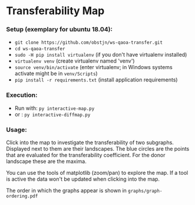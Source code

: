 # Transferability Map
### Setup (exemplary for ubuntu 18.04): 
* ``git clone https://github.com/obstjn/ws-qaoa-transfer.git``
* ``cd ws-qaoa-transfer``
* ``sudo -H pip install virtualenv`` (if you don't have virtualenv installed)
* ``virtualenv venv`` (create virtualenv named 'venv')
* ``source venv/bin/activate`` (enter virtualenv; in Windows systems activate might be in ``venv/Scripts``)
* ``pip install -r requirements.txt`` (install application requirements)

### Execution:
* Run with: ``py interactive-map.py``
* or      : ``py interactive-diffmap.py``

### Usage:
Click into the map to investigate the transferability of two subgraphs.
Displayed next to them are their landscapes.
The blue circles are the points that are evaluated for the transferability coefficient.
For the donor landscape these are the maxima.

You can use the tools of matplotlib (zoom/pan) to explore the map.
If a tool is active the data won't be updated when clicking into the map.

The order in which the graphs appear is shown in ``graphs/graph-ordering.pdf``
